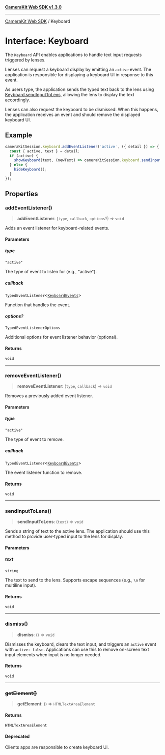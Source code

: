 [**CameraKit Web SDK v1.3.0**](../README.md)

***

[CameraKit Web SDK](../globals.md) / Keyboard

# Interface: Keyboard

The `Keyboard` API enables applications to handle text input requests triggered by lenses.

Lenses can request a keyboard display by emitting an `active` event. The application is responsible for displaying
a keyboard UI in response to this event.

As users type, the application sends the typed text back to the lens using [Keyboard.sendInputToLens](Keyboard.md#sendinputtolens),
allowing the lens to display the text accordingly.

Lenses can also request the keyboard to be dismissed. When this happens, the application receives an event
and should remove the displayed keyboard UI.

## Example

```ts
cameraKitSession.keyboard.addEventListener('active', ({ detail }) => {
  const { active, text } = detail;
  if (active) {
    showKeyboard(text, (newText) => cameraKitSession.keyboard.sendInputToLens(newText));
  } else {
    hideKeyboard();
  }
});
```

## Properties

### addEventListener()

> **addEventListener**: (`type`, `callback`, `options`?) => `void`

Adds an event listener for keyboard-related events.

#### Parameters

##### type

`"active"`

The type of event to listen for (e.g., "active").

##### callback

`TypedEventListener`\<[`KeyboardEvents`](../type-aliases/KeyboardEvents.md)\>

Function that handles the event.

##### options?

`TypedEventListenerOptions`

Additional options for event listener behavior (optional).

#### Returns

`void`

***

### removeEventListener()

> **removeEventListener**: (`type`, `callback`) => `void`

Removes a previously added event listener.

#### Parameters

##### type

`"active"`

The type of event to remove.

##### callback

`TypedEventListener`\<[`KeyboardEvents`](../type-aliases/KeyboardEvents.md)\>

The event listener function to remove.

#### Returns

`void`

***

### sendInputToLens()

> **sendInputToLens**: (`text`) => `void`

Sends a string of text to the active lens. The application should use this method
to provide user-typed input to the lens for display.

#### Parameters

##### text

`string`

The text to send to the lens. Supports escape sequences (e.g., `\n` for multiline input).

#### Returns

`void`

***

### dismiss()

> **dismiss**: () => `void`

Dismisses the keyboard, clears the text input, and triggers an `active` event with `active: false`.
Applications can use this to remove on-screen text input elements when input is no longer needed.

#### Returns

`void`

***

### ~~getElement()~~

> **getElement**: () => `HTMLTextAreaElement`

#### Returns

`HTMLTextAreaElement`

#### Deprecated

Clients apps are responsible to create keyboard UI.
